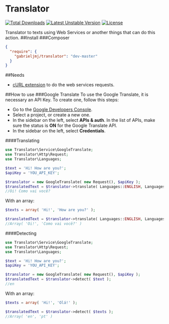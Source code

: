 Translator
==========
[![Total Downloads](https://poser.pugx.org/gabrieljmj/translator/downloads.png)](https://packagist.org/packages/gabrieljmj/translator) [![Latest Unstable Version](https://poser.pugx.org/gabrieljmj/translator/v/unstable.png)](https://packagist.org/packages/gabrieljmj/translator) [![License](https://poser.pugx.org/gabrieljmj/translator/license.png)](https://packagist.org/packages/gabrieljmj/translator)

Translator to texts using Web Services or another things that can do this action.
##Install
###Composer
```json
{
  "require": {
    "gabrieljmj/translator": "dev-master"
  }
}
```
##Needs
* [cURL extension](http://php.net/manual/pt_BR/book.curl.php) to do the web services requests.

##How to use
###Google Translate
To use the Google Translate, it is necessary an API Key. To create one, follow this steps:
* Go to the [Google Developers Console](https://console.developers.google.com/).
* Select a project, or create a new one.
* In the sidebar on the left, select **APIs & auth**. In the list of APIs, make sure the status is **ON** for the Google Translate API.
* In the sidebar on the left, select **Credentials**.

####Translating
```php
use Translator\Service\GoogleTranslate;
use Translator\Http\Request;
use Translator\Languages;

$text = 'Hi! How are you?';
$apiKey = 'YOU_API_KEY';

$translator = new GoogleTranslate( new Request(), $apiKey );
$translatedText = $translator->translate( Languages::ENGLISH, Languages::PORTUGUESE, $text );
//Oi! Como vai você?
```
With an array:
```php
$texts = array( 'Hi!', 'How are you?' );

$translatedText = $translator->translate( Languages::ENGLISH, Languages::PORTUGUESE, $texts );
//Array( 'Oi!', 'Como vai você?' )
```
####Detecting
```php
use Translator\Service\GoogleTranslate;
use Translator\Http\Request;
use Translator\Languages;

$text = 'Hi! How are you?';
$apiKey = 'YOU_API_KEY';

$translator = new GoogleTranslate( new Request(), $apiKey );
$translatedText = $translator->detect( $text );
//en
```
With an array:
```php
$texts = array( 'Hi!', 'Olá!' );

$translatedText = $translator->detect( $texts );
//Array( 'en', 'pt' )
```
